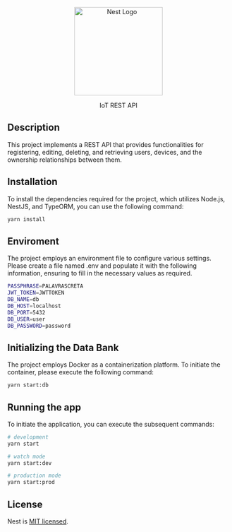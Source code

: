 <p align="center">
  <a href="http://nestjs.com/" target="blank"><img src="https://nestjs.com/img/logo-small.svg" width="200" alt="Nest Logo" /></a>
</p>

<p align="center">IoT REST API</p>

## Description

This project implements a REST API that provides functionalities for registering, editing, deleting, and retrieving users, devices, and the ownership relationships between them.

## Installation

To install the dependencies required for the project, which utilizes Node.js, NestJS, and TypeORM, you can use the following command:

```bash
yarn install
```

## Enviroment

The project employs an environment file to configure various settings. Please create a file named .env and populate it with the following information, ensuring to fill in the necessary values as required.

```bash
PASSPHRASE=PALAVRASCRETA
JWT_TOKEN=JWTTOKEN
DB_NAME=db
DB_HOST=localhost
DB_PORT=5432
DB_USER=user
DB_PASSWORD=password
```

## Initializing the Data Bank

The project employs Docker as a containerization platform. To initiate the container, please execute the following command:

```bash
yarn start:db
```

## Running the app

To initiate the application, you can execute the subsequent commands:

```bash
# development
yarn start

# watch mode
yarn start:dev

# production mode
yarn start:prod
```

## License

Nest is [MIT licensed](LICENSE).
